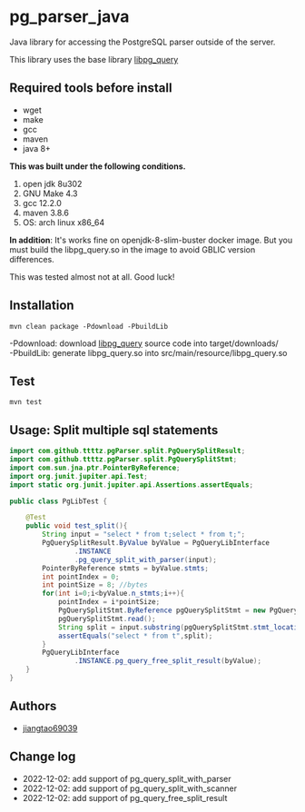 # pg_parser_java

Java library for accessing the PostgreSQL parser outside of the server.

This library uses the base library [libpg_query](https://github.com/pganalyze/libpg_query#libpg_query)  

## Required tools before install
 * wget
 * make
 * gcc
 * maven
 * java 8+
 
**This was built under the following conditions.**
1. open jdk 8u302
2. GNU Make 4.3
3. gcc 12.2.0
4. maven 3.8.6
5. OS: arch linux x86_64

**In addition**: It's works fine on openjdk-8-slim-buster docker image. But you must build the libpg_query.so in the image to avoid GBLIC version differences.

  
This was tested almost not at all. Good luck!

## Installation
```shell
mvn clean package -Pdownload -PbuildLib
```

-Pdownload: download [libpg_query](https://github.com/pganalyze/libpg_query#libpg_query) source code into target/downloads/   
-PbuildLib: generate libpg_query.so into src/main/resource/libpg_query.so  
  

## Test
```shell
mvn test 
```

## Usage: Split multiple sql statements
```java
import com.github.ttttz.pgParser.split.PgQuerySplitResult;
import com.github.ttttz.pgParser.split.PgQuerySplitStmt;
import com.sun.jna.ptr.PointerByReference;
import org.junit.jupiter.api.Test;
import static org.junit.jupiter.api.Assertions.assertEquals;

public class PgLibTest {

    @Test
    public void test_split(){
        String input = "select * from t;select * from t;";
        PgQuerySplitResult.ByValue byValue = PgQueryLibInterface
                .INSTANCE
                .pg_query_split_with_parser(input);
        PointerByReference stmts = byValue.stmts;
        int pointIndex = 0;
        int pointSize = 8; //bytes
        for(int i=0;i<byValue.n_stmts;i++){
            pointIndex = i*pointSize;
            PgQuerySplitStmt.ByReference pgQuerySplitStmt = new PgQuerySplitStmt.ByReference(stmts.getPointer().getPointer(pointIndex));
            pgQuerySplitStmt.read();
            String split = input.substring(pgQuerySplitStmt.stmt_location, pgQuerySplitStmt.stmt_location+ pgQuerySplitStmt.stmt_len);
            assertEquals("select * from t",split);
        }
        PgQueryLibInterface
                .INSTANCE.pg_query_free_split_result(byValue);
    }
}

```

## Authors
 - [jiangtao69039](https://github.com/jiangtao69039)

## Change log
 * 2022-12-02: add support of pg_query_split_with_parser
 * 2022-12-02: add support of pg_query_split_with_scanner
 * 2022-12-02: add support of pg_query_free_split_result
